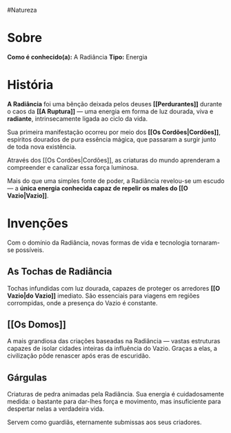 #Natureza
# Sobre
**Como é conhecido(a):**  A Radiância
**Tipo:** Energia

# História
**A Radiância** foi uma bênção deixada pelos deuses **[[Perdurantes]]** durante o caos da **[[A Ruptura]]** — uma energia em forma de luz dourada, viva e **radiante**, intrinsecamente ligada ao ciclo da vida.

Sua primeira manifestação ocorreu por meio dos **[[Os Cordões|Cordões]]**, espíritos dourados de pura essência mágica, que passaram a surgir junto de toda nova existência.

Através dos [[Os Cordões|Cordões]], as criaturas do mundo aprenderam a compreender e canalizar essa força luminosa.

Mais do que uma simples fonte de poder, a Radiância revelou-se um escudo — a **única energia conhecida capaz de repelir os males do [[O Vazio|Vazio]]**.


# Invenções
Com o domínio da Radiância, novas formas de vida e tecnologia tornaram-se possíveis.

## As Tochas de Radiância
Tochas infundidas com luz dourada, capazes de proteger os arredores **[[O Vazio|do Vazio]]** imediato. São essenciais para viagens em regiões corrompidas, onde a presença do Vazio é constante.

## [[Os Domos]]
A mais grandiosa das criações baseadas na Radiância — vastas estruturas capazes de isolar cidades inteiras da influência do Vazio. Graças a elas, a civilização pôde renascer após eras de escuridão.

## Gárgulas
Criaturas de pedra animadas pela Radiância. Sua energia é cuidadosamente medida: o bastante para dar-lhes força e movimento, mas insuficiente para despertar nelas a verdadeira vida.

Servem como guardiãs, eternamente submissas aos seus criadores.
